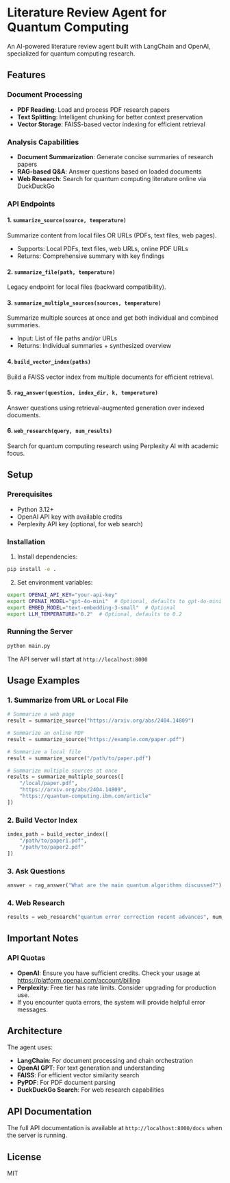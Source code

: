 # Literature Review Agent for Quantum Computing

An AI-powered literature review agent built with LangChain and OpenAI, specialized for quantum computing research.

## Features

### Document Processing
- **PDF Reading**: Load and process PDF research papers
- **Text Splitting**: Intelligent chunking for better context preservation
- **Vector Storage**: FAISS-based vector indexing for efficient retrieval

### Analysis Capabilities
- **Document Summarization**: Generate concise summaries of research papers
- **RAG-based Q&A**: Answer questions based on loaded documents
- **Web Research**: Search for quantum computing literature online via DuckDuckGo

### API Endpoints

#### 1. `summarize_source(source, temperature)`
Summarize content from local files OR URLs (PDFs, text files, web pages).
- Supports: Local PDFs, text files, web URLs, online PDF URLs
- Returns: Comprehensive summary with key findings

#### 2. `summarize_file(path, temperature)` 
Legacy endpoint for local files (backward compatibility).

#### 3. `summarize_multiple_sources(sources, temperature)`
Summarize multiple sources at once and get both individual and combined summaries.
- Input: List of file paths and/or URLs
- Returns: Individual summaries + synthesized overview

#### 4. `build_vector_index(paths)`
Build a FAISS vector index from multiple documents for efficient retrieval.

#### 5. `rag_answer(question, index_dir, k, temperature)`
Answer questions using retrieval-augmented generation over indexed documents.

#### 6. `web_research(query, num_results)`
Search for quantum computing research using Perplexity AI with academic focus.

## Setup

### Prerequisites
- Python 3.12+
- OpenAI API key with available credits
- Perplexity API key (optional, for web search)

### Installation

1. Install dependencies:
```bash
pip install -e .
```

2. Set environment variables:
```bash
export OPENAI_API_KEY="your-api-key"
export OPENAI_MODEL="gpt-4o-mini"  # Optional, defaults to gpt-4o-mini
export EMBED_MODEL="text-embedding-3-small"  # Optional
export LLM_TEMPERATURE="0.2"  # Optional, defaults to 0.2
```

### Running the Server

```bash
python main.py
```

The API server will start at `http://localhost:8000`

## Usage Examples

### 1. Summarize from URL or Local File
```python
# Summarize a web page
result = summarize_source("https://arxiv.org/abs/2404.14809")

# Summarize an online PDF
result = summarize_source("https://example.com/paper.pdf")

# Summarize a local file
result = summarize_source("/path/to/paper.pdf")

# Summarize multiple sources at once
results = summarize_multiple_sources([
    "/local/paper.pdf",
    "https://arxiv.org/abs/2404.14809",
    "https://quantum-computing.ibm.com/article"
])
```

### 2. Build Vector Index
```python
index_path = build_vector_index([
    "/path/to/paper1.pdf",
    "/path/to/paper2.pdf"
])
```

### 3. Ask Questions
```python
answer = rag_answer("What are the main quantum algorithms discussed?")
```

### 4. Web Research
```python
results = web_research("quantum error correction recent advances", num_results=5)
```

## Important Notes

### API Quotas
- **OpenAI**: Ensure you have sufficient credits. Check your usage at https://platform.openai.com/account/billing
- **Perplexity**: Free tier has rate limits. Consider upgrading for production use.
- If you encounter quota errors, the system will provide helpful error messages.

## Architecture

The agent uses:
- **LangChain**: For document processing and chain orchestration
- **OpenAI GPT**: For text generation and understanding
- **FAISS**: For efficient vector similarity search
- **PyPDF**: For PDF document parsing
- **DuckDuckGo Search**: For web research capabilities

## API Documentation

The full API documentation is available at `http://localhost:8000/docs` when the server is running.

## License

MIT